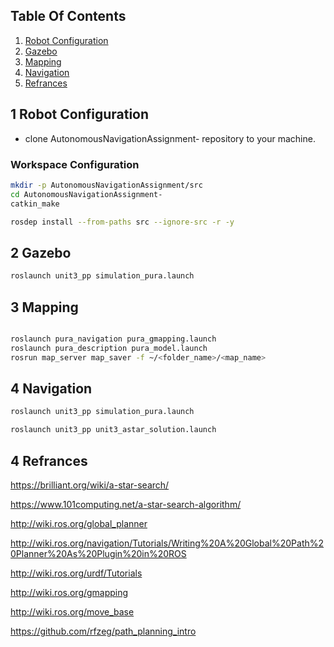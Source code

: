 ## Table Of Contents <a name="top"></a>

1. [Robot Configuration](#1)
2. [Gazebo](#2)   
3. [Mapping](#3)    
4. [Navigation](#4)    
5. [Refrances](#5)    


## 1 Robot Configuration <a name="1"></a>


- clone AutonomousNavigationAssignment- repository to your machine.


### Workspace Configuration
```bash
mkdir -p AutonomousNavigationAssignment/src
cd AutonomousNavigationAssignment-
catkin_make
```

```bash
rosdep install --from-paths src --ignore-src -r -y
```



## 2 Gazebo <a name="2"></a>
```bash
roslaunch unit3_pp simulation_pura.launch
```

## 3 Mapping <a name="3"></a>

```bash

roslaunch pura_navigation pura_gmapping.launch
roslaunch pura_description pura_model.launch
rosrun map_server map_saver -f ~/<folder_name>/<map_name>
```


## 4 Navigation <a name="4"></a>

```bash
roslaunch unit3_pp simulation_pura.launch

roslaunch unit3_pp unit3_astar_solution.launch 
```


## 4 Refrances <a name="4"></a>

https://brilliant.org/wiki/a-star-search/

https://www.101computing.net/a-star-search-algorithm/

http://wiki.ros.org/global_planner

http://wiki.ros.org/navigation/Tutorials/Writing%20A%20Global%20Path%20Planner%20As%20Plugin%20in%20ROS

http://wiki.ros.org/urdf/Tutorials

http://wiki.ros.org/gmapping

http://wiki.ros.org/move_base

https://github.com/rfzeg/path_planning_intro
